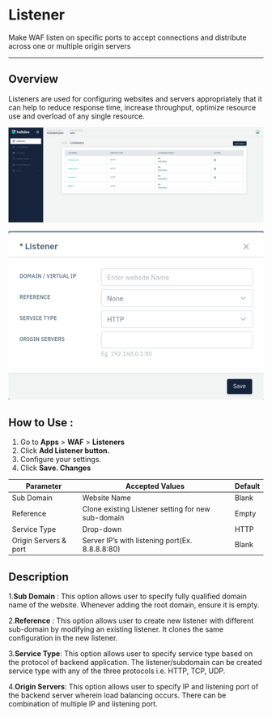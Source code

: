 # Listener 
Make WAF listen on specific ports to accept connections and distribute across one or multiple origin servers

---

## Overview 
Listeners are used for configuring websites and servers appropriately that it can help to reduce response time, increase throughput, optimize resource use and overload of any single resource.

![Listener](/img/waf/v2/listeners.png)

![Listener](/img/waf/v2/addinglisteners.png)

## How to Use :
1. Go to **Apps** > **WAF** > **Listeners**
2. Click **Add Listener button.**
3. Configure your settings.
4. Click **Save. Changes**

|Parameter | Accepted Values | Default 
| ----------- | ----------- |---------|
| Sub Domain| Website Name | Blank
| Reference|Clone existing Listener setting for new sub-domain|Empty
Service Type|Drop-down|HTTP
Origin Servers & port|Server IP’s with listening port(Ex. 8.8.8.8:80)|Blank

## Description 
1.**Sub Domain** :
This option allows user to specify fully qualified domain name of the website. Whenever adding the root domain, ensure it is empty.

2.**Reference** :
This option allows user to create new listener with different sub-domain by modifying an existing listener. It clones the same configuration in the new listener.

3.**Service Type**:
This option allows user to specify service type based on the protocol of backend application. The listener/subdomain can be created service type with any of the three protocols i.e. HTTP, TCP, UDP.

4.**Origin Servers**:
This option allows user to specify IP and listening port of the backend server wherein load balancing occurs. There can be combination of multiple IP and listening port.
